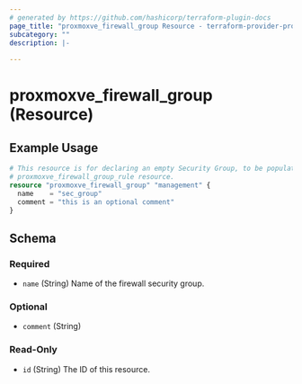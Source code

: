 ```yaml
---
# generated by https://github.com/hashicorp/terraform-plugin-docs
page_title: "proxmoxve_firewall_group Resource - terraform-provider-proxmoxve"
subcategory: ""
description: |-
  
---
```


# proxmoxve_firewall_group (Resource)



## Example Usage

```terraform
# This resource is for declaring an empty Security Group, to be populated by the ancillary
# proxmoxve_firewall_group_rule resource.
resource "proxmoxve_firewall_group" "management" {
  name    = "sec_group"
  comment = "this is an optional comment"
}
```

<!-- schema generated by tfplugindocs -->
## Schema

### Required

- `name` (String) Name of the firewall security group.

### Optional

- `comment` (String)

### Read-Only

- `id` (String) The ID of this resource.


